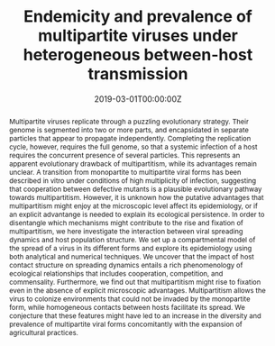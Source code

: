 ---
title: "Endemicity and prevalence of multipartite viruses under heterogeneous between-host transmission"


authors:
 - admin
 - Susanna Manrubia
 - Sergio Gómez
 - Alex Arenas


author_notes:
 - ''
 - ''
 - ''
 - ''


date: '2019-03-01T00:00:00Z'
doi: '10.1371/journal.pcbi.1006876'


publishDate: '2017-01-01T00:00:00Z'


publication_types: ['2']


publication: In *PLOS Computational Biology*
publication_short: In *PLOS Computational Biology*


abstract: "Multipartite viruses replicate through a puzzling evolutionary strategy. Their genome is segmented into two or more parts, and encapsidated in separate particles that appear to propagate independently. Completing the replication cycle, however, requires the full genome, so that a systemic infection of a host requires the concurrent presence of several particles. This represents an apparent evolutionary drawback of multipartitism, while its advantages remain unclear. A transition from monopartite to multipartite viral forms has been described in vitro under conditions of high multiplicity of infection, suggesting that cooperation between defective mutants is a plausible evolutionary pathway towards multipartitism. However, it is unknown how the putative advantages that multipartitism might enjoy at the microscopic level affect its epidemiology, or if an explicit advantange is needed to explain its ecological persistence. In order to disentangle which mechanisms might contribute to the rise and fixation of multipartitism, we here investigate the interaction between viral spreading dynamics and host population structure. We set up a compartmental model of the spread of a virus in its different forms and explore its epidemiology using both analytical and numerical techniques. We uncover that the impact of host contact structure on spreading dynamics entails a rich phenomenology of ecological relationships that includes cooperation, competition, and commensality. Furthermore, we find out that multipartitism might rise to fixation even in the absence of explicit microscopic advantages. Multipartitism allows the virus to colonize environments that could not be invaded by the monopartite form, while homogeneous contacts between hosts facilitate its spread. We conjecture that these features might have led to an increase in the diversity and prevalence of multipartite viral forms concomitantly with the expansion of agricultural practices."


tags: [Extinct genomes,Genomics,Host-pathogen interactions,Viral evolution,Viral persistence and latency,Viral replication,Viral structure,Virions]


featured: false


links:
 - name: Journal website
   url: https://journals.plos.org/ploscompbiol/article?id=10.1371/journal.pcbi.1006876


image:
 caption: ''
 focal_point: ''
 preview_only: false


---